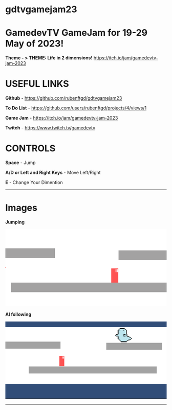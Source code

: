 # gdtvgamejam23

# GamedevTV GameJam for 19-29 May of 2023! 
**Theme - > THEME: Life in 2 dimensions!**
https://itch.io/jam/gamedevtv-jam-2023

# USEFUL LINKS
**Github** - https://github.com/rubenftgd/gdtvgamejam23

**To Do List** - https://github.com/users/rubenftgd/projects/4/views/1

**Game Jam** - https://itch.io/jam/gamedevtv-jam-2023

**Twitch** - https://www.twitch.tv/gamedevtv

# CONTROLS
**Space** - Jump

**A/D or Left and Right Keys** - Move Left/Right

**E** - Change Your Dimention

---

**Images**
======

**Jumping** 

![plot](./img/gravity-effect.gif)

**AI following** 

![plot](./img/ai-following.gif)


---
